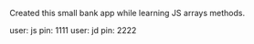 Created this small bank app while learning JS arrays methods.

user: js pin: 1111
user: jd pin: 2222
